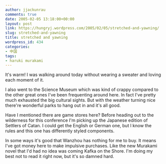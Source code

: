 ```yaml
---
author: jjackunrau
comments: true
date: 2005-02-05 13:18:00+00:00
layout: post
link: https://hungryj.wordpress.com/2005/02/05/stretched-and-yawning/
slug: stretched-and-yawning
title: stretched and yawning
wordpress_id: 434
categories:
- 中国
tags:
- haruki murakami
---
```


It's warm!  I was walking around today without wearing a sweater and loving each moment of it.
  

  
I also went to the Science Museum which was kind of crappy compared to the other great ones I've been frequenting around here.  In fact I've pretty much exhausted the big cultural sights.  But with the weather turning nice there're wonderful parks to hang out in and it's all good.
  

  
Have I mentioned there are game stores here?  Before heading out to the wilderness for this conference I'm picking up the Japanese edition of Settlers of Catan.  I could get the English or German one, but I know the rules and this one has differently styled components.
  

  
In some ways it's good that Wanzhou has nothing for me to buy.  It means I've got money here to make impulsive purchases.  Like the new Murakami novel that I'd had no idea was coming Kafka on the Shore.  I'm doing my best not to read it right now, but it's so damned hard.

